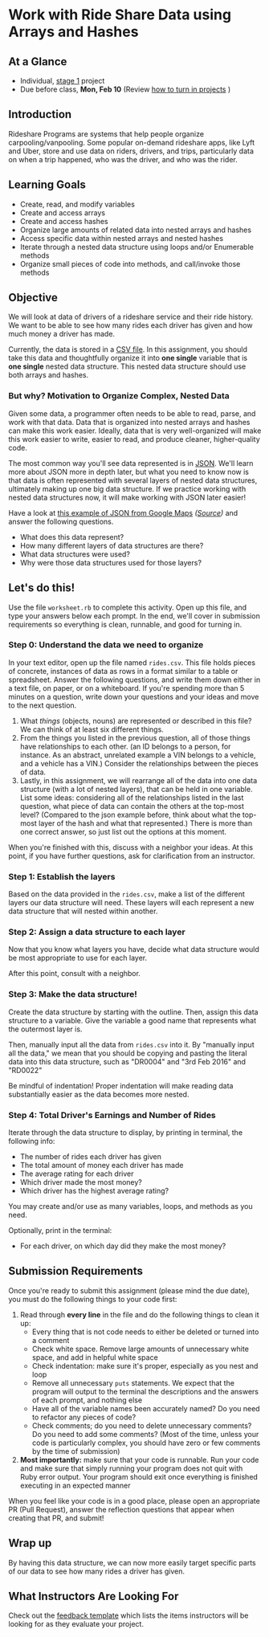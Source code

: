 # Work with Ride Share Data using Arrays and Hashes

## At a Glance

- Individual, [stage 1](https://github.com/Ada-Developers-Academy/pedagogy/blob/master/rule-of-three.md#stage-1) project
- Due before class, **Mon, Feb 10** (Review [how to turn in projects](https://github.com/Ada-Developers-Academy/textbook-curriculum/blob/master/00-programming-fundamentals/project-submissions-without-git.md) )

## Introduction

Rideshare Programs are systems that help people organize carpooling/vanpooling. Some popular on-demand rideshare apps, like Lyft and Uber, store and use data on riders, drivers, and trips, particularly data on when a trip happened, who was the driver, and who was the rider.

## Learning Goals

- Create, read, and modify variables
- Create and access arrays
- Create and access hashes
- Organize large amounts of related data into nested arrays and hashes
- Access specific data within nested arrays and nested hashes
- Iterate through a nested data structure using loops and/or Enumerable methods
- Organize small pieces of code into methods, and call/invoke those methods

## Objective

We will look at data of drivers of a rideshare service and their ride history. We want to be able to see how many rides each driver has given and how much money a driver has made.

Currently, the data is stored in a [CSV file](https://en.wikipedia.org/wiki/Comma-separated_values). In this assignment, you should take this data and thoughtfully organize it into **one single** variable that is **one single** nested data structure. This nested data structure should use both arrays and hashes.

### But why? Motivation to Organize Complex, Nested Data

Given some data, a programmer often needs to be able to read, parse, and work with that data. Data that is organized into nested arrays and hashes can make this work easier. Ideally, data that is very well-organized will make this work easier to write, easier to read, and produce cleaner, higher-quality code.

The most common way you'll see data represented is in [JSON](https://en.wikipedia.org/wiki/JSON). We'll learn more about JSON more in depth later, but what you need to know now is that data is often represented with several layers of nested data structures, ultimately making up one big data structure. If we practice working with nested data structures now, it will make working with JSON later easier!

Have a look at [this example of JSON from Google Maps](sample_google_maps_data.json) _([Source](https://www.sitepoint.com/google-maps-json-file/))_ and answer the following questions.

- What does this data represent?
- How many different layers of data structures are there?
- What data structures were used?
- Why were those data structures used for those layers?

## Let's do this!

Use the file `worksheet.rb` to complete this activity. Open up this file, and type your answers below each prompt. In the end, we'll cover in submission requirements so everything is clean, runnable, and good for turning in.

### Step 0: Understand the data we need to organize
In your text editor, open up the file named `rides.csv`. This file holds pieces of concrete, instances of data as rows in a format similar to a table or spreadsheet. Answer the following questions, and write them down either in a text file, on paper, or on a whiteboard. If you're spending more than 5 minutes on a question, write down your questions and your ideas and move to the next question.

1. What _things_ (objects, nouns) are represented or described in this file? We can think of at least six different things.
1. From the things you listed in the previous question, all of those things have relationships to each other. (an ID belongs to a person, for instance. As an abstract, unrelated example a VIN belongs to a vehicle, and a vehicle has a VIN.) Consider the relationships between the pieces of data.
1. Lastly, in this assignment, we will rearrange all of the data into one data structure (with a lot of nested layers), that can be held in one variable. List some ideas: considering all of the relationships listed in the last question, what piece of data can contain the others at the top-most level? (Compared to the json example before, think about what the top-most layer of the hash and what that represented.) There is more than one correct answer, so just list out the options at this moment.

When you're finished with this, discuss with a neighbor your ideas. At this point, if you have further questions, ask for clarification from an instructor.

### Step 1: Establish the layers
Based on the data provided in the `rides.csv`, make a list of the different layers our data structure will need. These layers will each represent a new data structure that will nested within another.

### Step 2: Assign a data structure to each layer
Now that you know what layers you have, decide what data structure would be most appropriate to use for each layer.

After this point, consult with a neighbor.

### Step 3: Make the data structure!
Create the data structure by starting with the outline. Then, assign this data structure to a variable. Give the variable a good name that represents what the outermost layer is.

Then, manually input all the data from `rides.csv` into it. By "manually input all the data," we mean that you should be copying and pasting the literal data into this data structure, such as "DR0004" and "3rd Feb 2016" and "RD0022"

Be mindful of indentation! Proper indentation will make reading data substantially easier as the data becomes more nested.

### Step 4: Total Driver's Earnings and Number of Rides

Iterate through the data structure to display, by printing in terminal, the following info:
- The number of rides each driver has given
- The total amount of money each driver has made
- The average rating for each driver
- Which driver made the most money?
- Which driver has the highest average rating?

You may create and/or use as many variables, loops, and methods as you need.

Optionally, print in the terminal:
- For each driver, on which day did they make the most money?

## Submission Requirements

Once you're ready to submit this assignment (please mind the due date), you must do the following things to your code first:

1. Read through **every line** in the file and do the following things to clean it up:
    - Every thing that is not code needs to either be deleted or turned into a comment
    - Check white space. Remove large amounts of unnecessary white space, and add in helpful white space
    - Check indentation: make sure it's proper, especially as you nest and loop
    - Remove all unnecessary `puts` statements. We expect that the program will output to the terminal the descriptions and the answers of each prompt, and nothing else
    - Have all of the variable names been accurately named? Do you need to refactor any pieces of code?
    - Check comments; do you need to delete unnecessary comments? Do you need to add some comments? (Most of the time, unless your code is particularly complex, you should have zero or few comments by the time of submission)
1. **Most importantly:** make sure that your code is runnable. Run your code and make sure that simply running your program does not quit with Ruby error output. Your program should exit once everything is finished executing in an expected manner

When you feel like your code is in a good place, please open an appropriate PR (Pull Request), answer the reflection questions that appear when creating that PR, and submit!

## Wrap up

By having this data structure, we can now more easily target specific parts of our data to see how many rides a driver has given.

## What Instructors Are Looking For

Check out the [feedback template](feedback.md) which lists the items instructors will be looking for as they evaluate your project.
